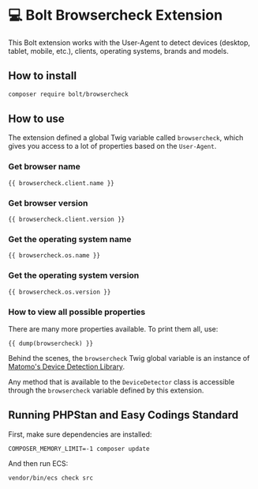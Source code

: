 # 💻 Bolt Browsercheck Extension

This Bolt extension works with the User-Agent to detect devices (desktop, tablet, mobile, etc.), 
clients, operating systems, brands and models.

## How to install

```bash
composer require bolt/browsercheck
```

## How to use

The extension defined a global Twig variable called `browsercheck`,
which gives you access to a lot of properties based on the `User-Agent`.

### Get browser name

```twig
{{ browsercheck.client.name }}
```

### Get browser version

```twig
{{ browsercheck.client.version }}
```

### Get the operating system name

```twig
{{ browsercheck.os.name }}
```

### Get the operating system version 

```twig
{{ browsercheck.os.version }}
```

### How to view all possible properties

There are many more properties available. To print them all,
use:

```twig
{{ dump(browsercheck) }}
```

Behind the scenes, the `browsercheck` Twig global variable is an instance
of [Matomo's Device Detection Library](https://github.com/matomo-org/device-detector).

Any method that is available to the `DeviceDetector` class is accessible through
the `browsercheck` variable defined by this extension.

## Running PHPStan and Easy Codings Standard

First, make sure dependencies are installed:

```
COMPOSER_MEMORY_LIMIT=-1 composer update
```

And then run ECS:

```
vendor/bin/ecs check src
```
